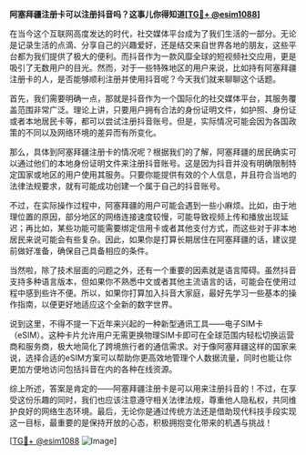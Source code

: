 **阿塞拜疆注册卡可以注册抖音吗？这事儿你得知道[[TG💪+ @esim1088](https://t.me/s/esim1088)]**

在当今这个互联网高度发达的时代，社交媒体平台成为了我们生活的一部分。无论是记录生活的点滴、分享自己的兴趣爱好，还是结交来自世界各地的朋友，这些平台都为我们提供了极大的便利。而抖音作为一款风靡全球的短视频社交应用，更是吸引了无数用户的目光。然而，对于一些特殊地区的用户来说，比如持有阿塞拜疆注册卡的人，是否能够顺利注册并使用抖音呢？今天我们就来聊聊这个话题。

首先，我们需要明确一点，那就是抖音作为一个国际化的社交媒体平台，其服务覆盖范围非常广泛。理论上讲，只要用户拥有合法的身份证明文件，如护照、身份证或者本地居民卡等，都可以尝试注册抖音账号。但是，实际情况可能会因为各国政策的不同以及网络环境的差异而有所变化。

那么，具体到阿塞拜疆注册卡的情况呢？根据我们的了解，阿塞拜疆的居民确实可以通过他们的本地身份证明文件来注册抖音账号。这是因为抖音并没有明确限制特定国家或地区的用户使用其服务。只要你能提供有效的个人信息，并且符合当地的法律法规要求，就有可能成功创建一个属于自己的抖音账号。

不过，在实际操作过程中，阿塞拜疆的用户可能会遇到一些小麻烦。比如，由于地理位置的原因，部分地区的网络连接速度较慢，可能导致视频上传和播放出现延迟；再比如，某些功能可能需要绑定信用卡或者其他支付方式，而这些对于非本地居民来说可能会有些复杂。因此，如果你是打算长期居住在阿塞拜疆的话，建议提前做好准备，确保自己具备相应的条件。

当然啦，除了技术层面的问题之外，还有一个重要的因素就是语言障碍。虽然抖音支持多种语言版本，但如果你不熟悉中文或者其他主流语言的话，可能会在使用过程中感到些许不便。所以，如果你打算加入抖音大家庭，最好先学习一些基本的操作指南，以便更好地适应这个全新的数字世界。

说到这里，不得不提一下近年来兴起的一种新型通讯工具——电子SIM卡（eSIM）。这种卡片允许用户无需更换物理SIM卡即可在全球范围内轻松切换运营商和服务商，极大地简化了跨境旅行者的通信需求。对于像阿塞拜疆这样的国家来说，选择合适的eSIM方案可以帮助你更高效地管理个人数据流量，同时也能让你更加方便地访问包括抖音在内的各种在线资源。

综上所述，答案是肯定的——阿塞拜疆注册卡是可以用来注册抖音的！不过，在享受这份乐趣的同时，我们也应该注意遵守相关法律法规，尊重他人隐私权，共同维护良好的网络生态环境。最后，无论你是通过传统方法还是借助现代科技手段实现这一目标，最重要的是保持开放的心态，积极拥抱变化带来的机遇与挑战！

[[TG💪+ @esim1088](https://t.me/s/esim1088) ![Image](https://i.postimg.cc/4NQfJmqS/Snipaste-2025-05-13-00-14-12.png)]